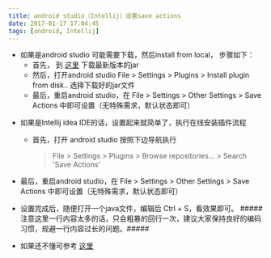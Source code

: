 ```yaml
---
title: android studio（Intellij）设置save actions
date: 2017-01-17 17:04:45
tags: [android, Intellij]
---
```

- 如果是android studio 可能需要下载，然后install from local， 步骤如下：
   - 首先， 到 [这里](https://plugins.jetbrains.com/plugin/7642) 下载最新版本的jar
   - 然后，打开android studio File > Settings > Plugins > Install plugin from disk.. 选择下载好的jar文件
   - 最后，重启android studio，在 File > Settings > Other Settings > Save Actions 中即可设置（无特殊需求，默认状态即可）

<!-- more -->

-  如果是Intellij idea IDE的话，设置起来就简单了，执行在线安装插件流程
   - 首先，打开 android studio 按照下边导航执行
     > File > Settings > Plugins > Browse repositories... > Search 'Save Actions'

  - 最后，重启android studio，在 File > Settings > Other Settings > Save Actions 中即可设置（无特殊需求，默认状态即可）


- 设置完成后，随便打开一个java文件，编辑后 Ctrl + S，看效果即可。
  #####注意这里一行内容太多的话，只会粗暴的回行一次，建议大家保持良好的编码习惯，规避一行内容过长的问题。#####


- 如果还不懂可参考 [这里](https://github.com/dubreuia/intellij-plugin-save-actions)
